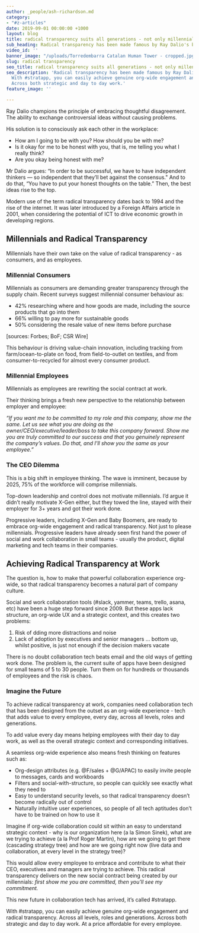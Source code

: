 ```yaml
---
author: _people/ash-richardson.md
category:
- "#z-articles"
date: 2019-09-01 00:00:00 +1000
layout: blog
title: radical transparency suits all generations - not only millennials
sub_heading: Radical transparency has been made famous by Ray Dalio's book Principles.
video_id: ''
banner_image: "/uploads/Torredembarra Catalan Human Tower - cropped.jpg"
slug: radical transparency
seo_title: radical transparency suits all generations - not only millennials
seo_description: 'Radical transparency has been made famous by Ray Dalio''s book Principles.
  With #stratapp, you can easily achieve genuine org-wide engagement and radical transparency.
  Across both strategic and day to day work.'
feature_image: ''

---
```

Ray Dalio champions the principle of embracing thoughtful disagreement. The ability to exchange controversial ideas without causing problems.

His solution is to consciously ask each other in the workplace:

* How am I going to be with you? How should you be with me?
* Is it okay for me to be honest with you, that is, me telling you what I really think?
* Are you okay being honest with me?

Mr Dalio argues: “In order to be successful, we have to have independent thinkers — so independent that they’ll bet against the consensus." And to do that, “You have to put your honest thoughts on the table.” Then, the best ideas rise to the top.

Modern use of the term radical transparency dates back to 1994 and the rise of the internet. It was later introduced by a Foreign Affairs article in 2001, when considering the potential of ICT to drive economic growth in developing regions.

## Millennials and Radical Transparency

Millennials have their own take on the value of radical transparency - as consumers, and as employees.

### Millennial Consumers

Millennials as consumers are demanding greater transparency through the supply chain. Recent surveys suggest millennial consumer behaviour as:

* 42% researching where and how goods are made, including the source products that go into them
* 66% willing to pay more for sustainable goods
* 50% considering the resale value of new items before purchase

\[sources: Forbes; BoF; CSR Wire\]

This behaviour is driving value-chain innovation, including tracking from farm/ocean-to-plate on food, from field-to-outlet on textiles, and from consumer-to-recycled for almost every consumer product.

### Millennial Employees

Millennials as employees are rewriting the social contract at work.

Their thinking brings a fresh new perspective to the relationship between employer and employee:

_“If you want me to be committed to my role and this company, show me the same. Let us see what you are doing as the owner/CEO/executive/leader/boss to take this company forward. Show me you are truly committed to our success and that you genuinely represent the company’s values. Do that, and I’ll show you the same as your employee.”_

### The CEO Dilemma

This is a big shift in employee thinking. The wave is imminent, because by 2025, 75% of the workforce will comprise millennials.

Top-down leadership and control does not motivate millennials. I’d argue it didn’t really motivate X-Gen either, but they towed the line, stayed with their employer for 3+ years and got their work done.

Progressive leaders, including X-Gen and Baby Boomers, are ready to embrace org-wide engagement and radical transparency. Not just to please millennials. Progressive leaders have already seen first hand the power of social and work collaboration in small teams - usually the product, digital marketing and tech teams in their companies.

## Achieving Radical Transparency at Work

The question is, how to make that powerful collaboration experience org-wide, so that radical transparency becomes a natural part of company culture.

Social and work collaboration tools (#slack, yammer, teams, trello, asana, etc) have been a huge step forward since 2009. But these apps lack structure, an org-wide UX and a strategic context, and this creates two problems:

1. Risk of dding more distractions and noise
2. Lack of adoption by executives and senior managers ... bottom up, whilst positive, is just not enough if the decision makers vacate

There is no doubt collaboration tech beats email and the old ways of getting work done. The problem is, the current suite of apps have been designed for small teams of 5 to 30 people. Turn them on for hundreds or thousands of employees and the risk is chaos.

### Imagine the Future

To achieve radical transparency at work, companies need collaboration tech that has been designed from the outset as an org-wide experience - tech that adds value to every employee, every day, across all levels, roles and generations.

To add value every day means helping employees with their day to day work, as well as the overall strategic context and corresponding initiatives.

A seamless org-wide experience also means fresh thinking on features such as:

* Org-design attributes (e.g. @F/sales + @G/APAC) to easily invite people to messages, cards and workboards
* Filters and social-with-structure, so people can quickly see exactly what they need to
* Easy to understand security levels, so that radical transparency doesn’t become radically out of control
* Naturally intuitive user experiences, so people of all tech aptitudes don’t have to be trained on how to use it

Imagine if org-wide collaboration could sit within an easy to understand strategic context - why is our organization here (a la Simon Sinek), what are we trying to achieve (a la Prof Roger Martin), how are we going to get there (cascading strategy tree) and how are we going right now (live data and collaboration, at every level in the strategy tree)?

This would allow every employee to embrace and contribute to what their CEO, executives and managers are trying to achieve. This radical transparency delivers on the new social contract being created by our millennials: _first show me you are committed, then you’ll see my commitment._

This new future in collaboration tech has arrived, it’s called #stratapp.

With #stratapp, you can easily achieve genuine org-wide engagement and radical transparency. Across all levels, roles and generations. Across both strategic and day to day work. At a price affordable for every employee.